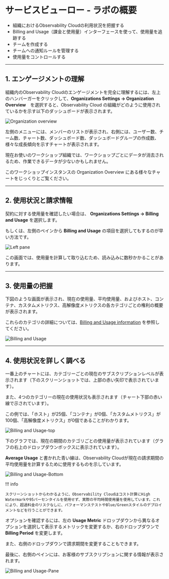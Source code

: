 # サービスビューロー - ラボの概要

* 組織におけるObservability Cloudの利用状況を把握する
* Billing and Usage（課金と使用量）インターフェースを使って、使用量を追跡する
* チームを作成する
* チームへの通知ルールを管理する
* 使用量をコントロールする

---

## 1. エンゲージメントの理解

組織内のObservability Cloudのエンゲージメントを完全に理解するには、左上のハンバーガーをクリックして、**Organizations Settings → Organization Overview**　を選択すると、Observability Cloud の組織がどのように使用されているかを示す以下のダッシュボードが表示されます。

![Organization overview](/images/servicebureau/engagement.png)

左側のメニューには、メンバーのリストが表示され、右側には、ユーザー数、チーム数、チャート数、ダッシュボード数、ダッシュボードグループの作成数、様々な成長傾向を示すチャートが表示されます。

現在お使いのワークショップ組織では、ワークショップごとにデータが消去されるため、作業できるデータが少ないかもしれません。

このワークショップインスタンスの  Organization Overview にある様々なチャートをじっくりとご覧ください。

---

## 2. 使用状況と請求情報

契約に対する使用量を確認したい場合は、 **Organizations Settings → Billing and Usage** を選択します。

もしくは、左側のペインから **Billing and Usage** の項目を選択してもするのが早い方法です。

![Left pane](/images/servicebureau/billing-and-usage-menu.png)

この画面では、使用量を計算して取り込むため、読み込みに数秒かかることがあります。

---

## 3. 使用量の把握

下図のような画面が表示され、現在の使用量、平均使用量、およびホスト、コンテナ、カスタムメトリクス、高解像度メトリクスの各カテゴリごとの権利の概要が表示されます。

これらのカテゴリの詳細については、[Billing and Usage information](https://docs.splunk.com/Observability/admin/monitor-imm-billing-usage.html) を参照してください。

![Billing and Usage](/images/servicebureau/usage-charts.png)

---

## 4. 使用状況を詳しく調べる

一番上のチャートには、カテゴリーごとの現在のサブスクリプションレベルが表示されます（下のスクリーンショットでは、上部の赤い矢印で表示されています）。

また、4つのカテゴリーの現在の使用状況も表示されます（チャート下部の赤い線で示されています）。

この例では、「ホスト」が25個、「コンテナ」が0個、「カスタムメトリクス」が100個、「高解像度メトリクス」が0個であることがわかります。

![Billing and Usage-top](/images/servicebureau/usage-detail.png)

下のグラフでは、現在の期間のカテゴリごとの使用量が表示されています（グラフの右上のドロップダウンボックスに表示されています）。

**Average Usage** と書かれた青い線は、Observability Cloudが現在の請求期間の平均使用量を計算するために使用するものを示しています。

![Billing and Usage-Bottom](/images/servicebureau/usage-trends.png)

!!! info

    スクリーンショットからわかるように、Observability Cloudはコスト計算にHigh Watermarkや95パーセンタイルを使用せず、実際の平均時間使用量を使用しています。これにより、超過料金のリスクなしに、パフォーマンステストやBlue/Greenスタイルのデプロイメントなどを行うことができます。

オプションを確認するには、左の **Usage Metric** ドロップダウンから異なるオプションを選択して表示するメトリックを変更するか、右のドロップダウンで **Billing Period** を変更します。

また、右側のドロップダウンで請求期間を変更することもできます。

最後に、右側のペインには、お客様のサブスクリプションに関する情報が表示されます。

![Billing and Usage-Pane](/images/servicebureau/subscription.png)
